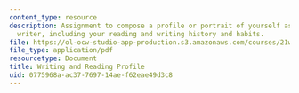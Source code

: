 ```yaml
---
content_type: resource
description: Assignment to compose a profile or portrait of yourself as a reader and
  writer, including your reading and writing history and habits.
file: https://ol-ocw-studio-app-production.s3.amazonaws.com/courses/21w-730-5-writing-on-contemporary-issues-culture-shock-writing-editing-and-publishing-in-cyberspace-fall-2008/0775968aac37769714aef62eae49d3c8_rdin_n_wr_prf.pdf
file_type: application/pdf
resourcetype: Document
title: Writing and Reading Profile
uid: 0775968a-ac37-7697-14ae-f62eae49d3c8
---
```

